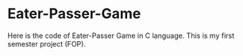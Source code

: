 # Eater-Passer-Game
Here is the code of Eater-Passer Game in C language. This is my first semester project (FOP).

